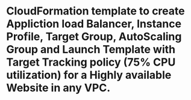 # CloudFormation template to create Appliction load Balancer, Instance Profile, Target Group, AutoScaling Group and Launch Template with Target Tracking policy (75% CPU utilization) for a Highly available Website in any VPC.
